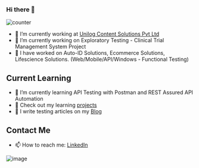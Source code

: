 ### Hi there 👋

<!--
**srinivasskc/srinivasskc** is a ✨ _special_ ✨ repository because its `README.md` (this file) appears on your GitHub profile.
Here are some ideas to get you started:
-->

![counter](https://env7l9q0cv9xe6y.m.pipedream.net)


- 🔭 I’m currently working at [Unilog Content Solutions Pvt Ltd](https://www.unilogcorp.com/)
- 🔭 I’m currently working on Exploratory Testing - Clinical Trial Management System Project
- 🎁 I have worked on Auto-ID Solutions, Ecommerce Solutions, Lifescience Solutions. (Web/Mobile/API/Windows - Functional Testing)

## Current Learning
- 🌱 I’m currently learning API Testing with Postman and REST Assured API Automation
- 📑 Check out my learning [projects](https://github.com/srinivasskc?tab=repositories)
- 👯 I write testing articles on my [Blog](https://testingeduindia.blogspot.com)

## Contact Me
- 📫 How to reach me: [LinkedIn](https://www.linkedin.com/in/srinivasskc/)


![image](https://user-images.githubusercontent.com/26836928/87217693-cefeaa00-c369-11ea-8e58-02f18a9dd4e5.png)
